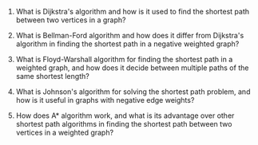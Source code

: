 

1. What is Dijkstra's algorithm and how is it used to find the shortest path between two vertices in a graph?

2. What is Bellman-Ford algorithm and how does it differ from Dijkstra's algorithm in finding the shortest path in a negative weighted graph?

3. What is Floyd-Warshall algorithm for finding the shortest path in a weighted graph, and how does it decide between multiple paths of the same shortest length?

4. What is Johnson's algorithm for solving the shortest path problem, and how is it useful in graphs with negative edge weights?

5. How does A* algorithm work, and what is its advantage over other shortest path algorithms in finding the shortest path between two vertices in a weighted graph?